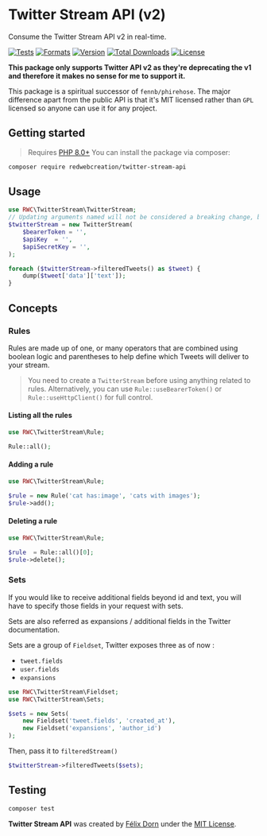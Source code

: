 # Twitter Stream API (v2)

Consume the Twitter Stream API v2 in real-time.

[![Tests](https://github.com/redwebcreation/twitter-stream-api/actions/workflows/tests.yml/badge.svg?branch=master)](https://github.com/redwebcreation/twitter-stream-api/actions/workflows/tests.yml)
[![Formats](https://github.com/redwebcreation/twitter-stream-api/actions/workflows/formats.yml/badge.svg?branch=master)](https://github.com/redwebcreation/twitter-stream-api/actions/workflows/formats.yml)
[![Version](https://poser.pugx.org/redwebcreation/twitter-stream-api/version)](//packagist.org/packages/redwebcreation/twitter-stream-api)
[![Total Downloads](https://poser.pugx.org/redwebcreation/twitter-stream-api/downloads)](//packagist.org/packages/redwebcreation/twitter-stream-api)
[![License](https://poser.pugx.org/redwebcreation/twitter-stream-api/license)](//packagist.org/packages/redwebcreation/twitter-stream-api)

**This package only supports Twitter API v2 as they're deprecating the v1 and therefore it makes no sense for me to
support it.**

This package is a spiritual successor of `fennb/phirehose`. The major difference apart from the public API is that it's
MIT licensed rather than `GPL` licensed so anyone can use it for any project.

## Getting started

> Requires [PHP 8.0+](https://www.php.net/releases/)
You  can install the package via composer:

```bash
composer require redwebcreation/twitter-stream-api
```

## Usage

```php
use RWC\TwitterStream\TwitterStream;
// Updating arguments named will not be considered a breaking change, be aware of that if you decide to use them.
$twitterStream = new TwitterStream(
    $bearerToken = '',
    $apiKey  = '',
    $apiSecretKey = '',
);

foreach ($twitterStream->filteredTweets() as $tweet) {
    dump($tweet['data']['text']);
}
```

## Concepts

### Rules

Rules are made up of one, or many operators that are combined using boolean logic and parentheses to help define which
Tweets will deliver to your stream.

> You need to create a `TwitterStream` before using anything related to rules.
> Alternatively, you can use `Rule::useBearerToken()` or `Rule::useHttpClient()` for full control.

#### Listing all the rules

```php
use RWC\TwitterStream\Rule;

Rule::all();
```

#### Adding a rule

```php
use RWC\TwitterStream\Rule;

$rule = new Rule('cat has:image', 'cats with images');
$rule->add();
```

#### Deleting a rule

```php
use RWC\TwitterStream\Rule;

$rule  = Rule::all()[0];
$rule->delete();
```

### Sets

If you would like to receive additional fields beyond id and text, you will have to specify those fields in your request
with sets.

Sets are also referred as expansions / additional fields in the Twitter documentation.

Sets are a group of `Fieldset`, Twitter exposes three as of now :

* `tweet.fields`
* `user.fields`
* `expansions`

```php
use RWC\TwitterStream\Fieldset;
use RWC\TwitterStream\Sets;

$sets = new Sets(
    new Fieldset('tweet.fields', 'created_at'),
    new Fieldset('expansions', 'author_id')
);
```

Then, pass it to `filteredStream()`

```php
$twitterStream->filteredTweets($sets);
```

## Testing

```bash
composer test
```

**Twitter Stream API** was created by [Félix Dorn](https://twitter.com/afelixdorn) under
the [MIT License](https://opensource.org/licenses/MIT).

<!-- (179) -->
